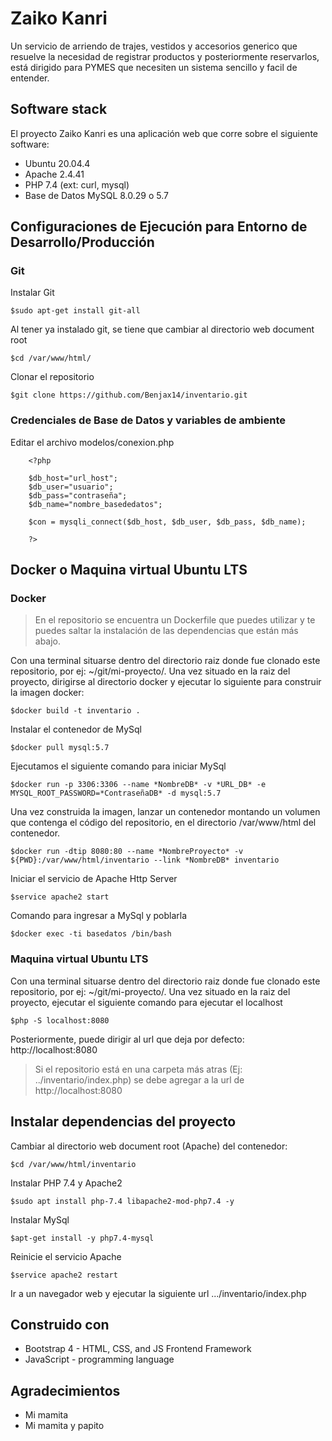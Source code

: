 # Zaiko Kanri

Un servicio de arriendo de trajes, vestidos y accesorios generico que resuelve la necesidad de registrar productos y posteriormente reservarlos, está dirigido para PYMES que necesiten un sistema sencillo y facil de entender.

## Software stack
El proyecto Zaiko Kanri es una aplicación web que corre sobre el siguiente software:

- Ubuntu 20.04.4
- Apache 2.4.41
- PHP 7.4 (ext: curl, mysql)
- Base de Datos MySQL 8.0.29 o 5.7

## Configuraciones de Ejecución para Entorno de Desarrollo/Producción

### Git

Instalar Git

`$sudo apt-get install git-all`

Al tener ya instalado git, se tiene que cambiar al directorio web document root

`$cd /var/www/html/`

Clonar el repositorio

`$git clone https://github.com/Benjax14/inventario.git`

### Credenciales de Base de Datos y variables de ambiente

Editar el archivo modelos/conexion.php

```
    <?php

    $db_host="url_host"; 
    $db_user="usuario";
    $db_pass="contraseña";
    $db_name="nombre_basededatos";

    $con = mysqli_connect($db_host, $db_user, $db_pass, $db_name);

    ?>
```

## Docker o Maquina virtual Ubuntu LTS

### Docker

> En el repositorio se encuentra un Dockerfile que puedes utilizar y te puedes saltar la instalación de las dependencias que están más abajo.

Con una terminal situarse dentro del directorio raiz donde fue clonado este repositorio, por ej: ~/git/mi-proyecto/.
Una vez situado en la raiz del proyecto, dirigirse al directorio docker y ejecutar lo siguiente para construir la imagen docker:

`$docker build -t inventario .`

Instalar el contenedor de MySql

`$docker pull mysql:5.7`

Ejecutamos el siguiente comando para iniciar MySql

`$docker run -p 3306:3306 --name *NombreDB* -v *URL_DB* -e MYSQL_ROOT_PASSWORD=*ContraseñaDB* -d mysql:5.7`

Una vez construida la imagen, lanzar un contenedor montando un volumen que contenga el código del repositorio, en el directorio /var/www/html del contenedor.

`$docker run -dtip 8080:80 --name *NombreProyecto* -v ${PWD}:/var/www/html/inventario --link *NombreDB* inventario`

Iniciar el servicio de Apache Http Server

`$service apache2 start`

Comando para ingresar a MySql y poblarla

`$docker exec -ti basedatos /bin/bash`

### Maquina virtual Ubuntu LTS

Con una terminal situarse dentro del directorio raiz donde fue clonado este repositorio, por ej: ~/git/mi-proyecto/.
Una vez situado en la raiz del proyecto, ejecutar el siguiente comando para ejecutar el localhost

`$php -S localhost:8080`

Posteriormente, puede dirigir al url que deja por defecto: http://localhost:8080

> Si el repositorio está en una carpeta más atras (Ej: ../inventario/index.php) se debe agregar a la url de http://localhost:8080

## Instalar dependencias del proyecto
Cambiar al directorio web document root (Apache) del contenedor:

`$cd /var/www/html/inventario`

Instalar PHP 7.4 y Apache2

`$sudo apt install php-7.4 libapache2-mod-php7.4 -y`

Instalar MySql

`$apt-get install -y php7.4-mysql`

Reinicie el servicio Apache

`$service apache2 restart`

Ir a un navegador web y ejecutar la siguiente url .../inventario/index.php

## Construido con

- Bootstrap 4 - HTML, CSS, and JS Frontend Framework
- JavaScript - programming language

## Agradecimientos

- Mi mamita
- Mi mamita y papito
